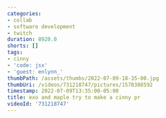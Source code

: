 ```yaml
---
categories:
- collab
- software development
- twitch
duration: 8920.0
shorts: []
tags:
- cinny
- 'code: jsx'
- 'guest: enlynn_'
thumbPath: /assets/thumbs/2022-07-09-18-35-00.jpg
thumbUri: /videos/731218747/pictures/1578388592
timestamp: 2022-07-09T13:35:00-05:00
title: exo and maple try to make a cinny pr
videoId: '731218747'
---
```

